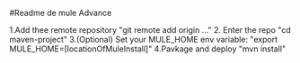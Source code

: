 #Readme de mule Advance

1.Add thee remote repository "git remote add origin ..."
2. Enter the repo "cd maven-project"
3.(Optional) Set your MULE_HOME env variable: "export MULE_HOME=[locationOfMuleInstall]"
4.Pavkage and deploy "mvn install"
